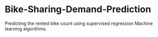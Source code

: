 # Bike-Sharing-Demand-Prediction

Predicting the rented bike count using supervised regression Machine learning algorithms.
